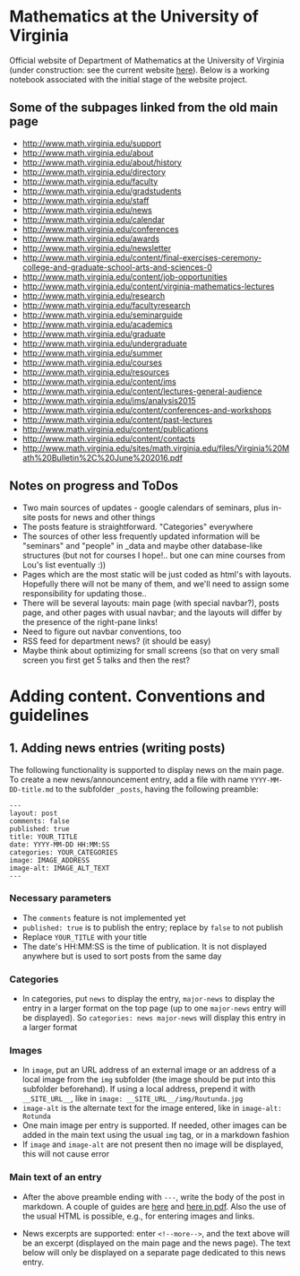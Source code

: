 # Mathematics at the University of Virginia

Official website of Department of Mathematics at the University of Virginia (under construction: see the current website [here](http://www.math.virginia.edu/)). Below is a working notebook associated with the initial stage of the website project.

## Some of the subpages linked from the old main page

-  http://www.math.virginia.edu/support
-  http://www.math.virginia.edu/about
-  http://www.math.virginia.edu/about/history
-  http://www.math.virginia.edu/directory
-  http://www.math.virginia.edu/faculty
-  http://www.math.virginia.edu/gradstudents
-  http://www.math.virginia.edu/staff
-  http://www.math.virginia.edu/news
-  http://www.math.virginia.edu/calendar
-  http://www.math.virginia.edu/conferences
-  http://www.math.virginia.edu/awards
-  http://www.math.virginia.edu/newsletter
-  http://www.math.virginia.edu/content/final-exercises-ceremony-college-and-graduate-school-arts-and-sciences-0
-  http://www.math.virginia.edu/content/job-opportunities
-  http://www.math.virginia.edu/content/virginia-mathematics-lectures
-  http://www.math.virginia.edu/research
-  http://www.math.virginia.edu/facultyresearch
-  http://www.math.virginia.edu/seminarguide
-  http://www.math.virginia.edu/academics
-  http://www.math.virginia.edu/graduate
-  http://www.math.virginia.edu/undergraduate
-  http://www.math.virginia.edu/summer
-  http://www.math.virginia.edu/courses
-  http://www.math.virginia.edu/resources
-  http://www.math.virginia.edu/content/ims
-  http://www.math.virginia.edu/content/lectures-general-audience
-  http://www.math.virginia.edu/ims/analysis2015
-  http://www.math.virginia.edu/content/conferences-and-workshops
-  http://www.math.virginia.edu/content/past-lectures
-  http://www.math.virginia.edu/content/publications
-  http://www.math.virginia.edu/content/contacts
-  http://www.math.virginia.edu/sites/math.virginia.edu/files/Virginia%20Math%20Bulletin%2C%20June%202016.pdf


## Notes on progress and ToDos

- Two main sources of updates - google calendars of seminars, plus in-site posts for news and other things
- The posts feature is straightforward. "Categories" everywhere
- The sources of other less frequently updated information will be "seminars" and "people" in \_data and maybe other database-like structures (but not for courses I hope!.. but one can mine courses from Lou's list eventually :))
- Pages which are the most static will be just coded as html's with layouts. Hopefully there will not be many of them, and we'll need to assign some responsibility for updating those..
- There will be several layouts: main page (with special navbar?), posts page, and other pages with usual navbar; and the layouts will differ by the presence of the right-pane links!
- Need to figure out navbar conventions, too
- RSS feed for department news? (it should be easy)
- Maybe think about optimizing for small screens (so that on very small screen you first get 5 talks and then the rest?

# Adding content. Conventions and guidelines

## 1. Adding news entries (writing posts)

The following functionality is supported to display news on the main page. 
To create a new news/announcement entry,
add a file with name `YYYY-MM-DD-title.md`
to the subfolder `_posts`, having the following preamble:

	---
	layout: post
	comments: false
	published: true
	title: YOUR_TITLE
	date: YYYY-MM-DD HH:MM:SS
	categories: YOUR_CATEGORIES
	image: IMAGE_ADDRESS
	image-alt: IMAGE_ALT_TEXT
	---

### Necessary parameters

- The `comments` feature is not implemented yet
- `published: true` is to publish the entry; replace by `false` to not publish
- Replace `YOUR_TITLE` with your title
- The date's HH:MM:SS is the time of publication. It is not displayed anywhere but is used to sort posts from the same day

### Categories

- In categories, put `news` to display the entry, `major-news` to display the entry in a larger format on the top page (up to one `major-news` entry will be displayed). So `categories: news major-news` will display this entry in a larger format

### Images

- In `image`, put an URL address of an external image or an address of a local image from the `img` subfolder (the image should be put into this subfolder beforehand). If using a local address, prepend it with `__SITE_URL__`, like in `image: __SITE_URL__/img/Routunda.jpg`
- `image-alt` is the alternate text for the image entered, like in `image-alt: Rotunda`
- One main image per entry is supported. If needed, other images can be added in the main text using the usual `img` tag, or in a markdown fashion
- If `image` and `image-alt` are not present then no image will be displayed, this will not cause error

### Main text of an entry

- After the above preamble ending with `---`,
write the body of the post in markdown. 
A couple of guides 
are [here](https://github.com/adam-p/markdown-here/wiki/Markdown-Cheatsheet)
and [here in pdf](https://guides.github.com/pdfs/markdown-cheatsheet-online.pdf).
Also the use of the usual HTML is possible, e.g., for entering images and 
links. 

- News excerpts are supported: enter `<!--more-->`, 
and the text above will be an excerpt 
(displayed on the main page and the news page). 
The text below will only be displayed on a separate page
dedicated to this news entry.

